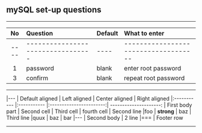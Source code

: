 ## mySQL set-up questions
-----------------------------



| No | Question | Default | What to enter |
| :---: | :------------------------------------ | :--- | :--- |
|----|---------------------------------|----|------------------------------------|
| 1 | password | blank | enter root password |
| 3 | confirm | blank | repeat root password |




-----------------


|---
| Default aligned | Left aligned | Center aligned | Right aligned
|:----------- |:----------- |:-----------------------:| ---------------------:
| First body part | Second cell | Third cell | fourth cell
| Second line |foo | **strong** | baz
| Third line |quux | baz | bar
|---
| Second body
| 2 line
|===
| Footer row


-----------------------------------

